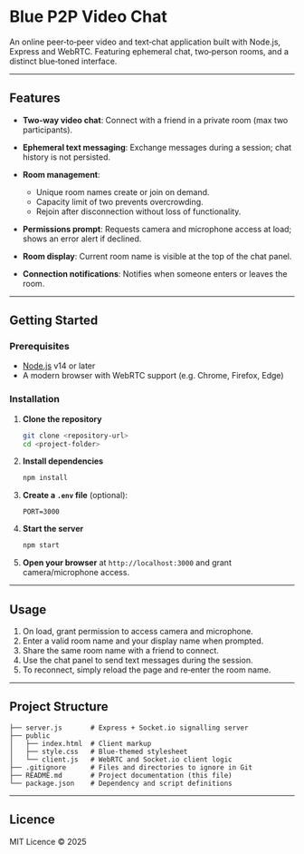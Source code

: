 # Blue P2P Video Chat

An online peer‑to‑peer video and text‑chat application built with Node.js, Express and WebRTC. Featuring ephemeral chat, two‑person rooms, and a distinct blue‑toned interface.

---

## Features

* **Two‑way video chat**: Connect with a friend in a private room (max two participants).
* **Ephemeral text messaging**: Exchange messages during a session; chat history is not persisted.
* **Room management**:

  * Unique room names create or join on demand.
  * Capacity limit of two prevents overcrowding.
  * Rejoin after disconnection without loss of functionality.
* **Permissions prompt**: Requests camera and microphone access at load; shows an error alert if declined.
* **Room display**: Current room name is visible at the top of the chat panel.
* **Connection notifications**: Notifies when someone enters or leaves the room.

---

## Getting Started

### Prerequisites

* [Node.js](https://nodejs.org/) v14 or later
* A modern browser with WebRTC support (e.g. Chrome, Firefox, Edge)

### Installation

1. **Clone the repository**

   ```bash
   git clone <repository-url>
   cd <project-folder>
   ```
2. **Install dependencies**

   ```bash
   npm install
   ```
3. **Create a `.env` file** (optional):

   ```
   PORT=3000
   ```
4. **Start the server**

   ```bash
   npm start
   ```
5. **Open your browser** at `http://localhost:3000` and grant camera/microphone access.

---

## Usage

1. On load, grant permission to access camera and microphone.
2. Enter a valid room name and your display name when prompted.
3. Share the same room name with a friend to connect.
4. Use the chat panel to send text messages during the session.
5. To reconnect, simply reload the page and re‑enter the room name.

---

## Project Structure

```
├── server.js       # Express + Socket.io signalling server
├── public
│   ├── index.html  # Client markup
│   ├── style.css   # Blue‑themed stylesheet
│   └── client.js   # WebRTC and Socket.io client logic
├── .gitignore      # Files and directories to ignore in Git
├── README.md       # Project documentation (this file)
└── package.json    # Dependency and script definitions
```

---

## Licence

MIT Licence © 2025
